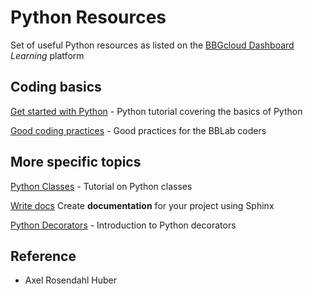 # Python Resources

Set of useful Python resources as listed on the
[BBGcloud Dashboard](https://bbgcloud.irbbarcelona.org/apps/external) _Learning_ platform

## Coding basics

[Get started with Python](https://bbgcloud.irbbarcelona.org/dashboard/python/index.html) -
Python tutorial covering the basics of Python

[Good coding practices](https://bbgcloud.irbbarcelona.org/dashboard/goodpractices/index.html) -
Good practices for the BBLab coders

## More specific topics

[Python Classes](http://nbviewer.jupyter.org/urls/bitbucket.org/bgframework/bgschool/raw/master/python/notebooks/classes.ipynb) - <!--markdownlint-disable MD013-->
Tutorial on Python classes

[Write docs](https://bbgcloud.irbbarcelona.org/dashboard/docs/index.html)
 Create **documentation** for your project using Sphinx

[Python Decorators](https://docs.google.com/presentation/d/17nwq5Og14bborFSgAnapjrW-6-KIM9KJfm7hKE_KZU8/edit#slide=id.p)  -
Introduction to Python decorators

## Reference

- Axel Rosendahl Huber

